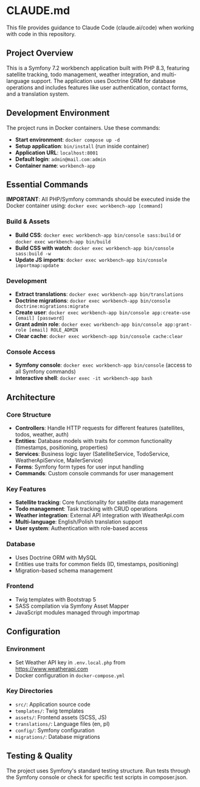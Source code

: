 # CLAUDE.md

This file provides guidance to Claude Code (claude.ai/code) when working with code in this repository.

## Project Overview

This is a Symfony 7.2 workbench application built with PHP 8.3, featuring satellite tracking, todo management, weather integration, and multi-language support. The application uses Doctrine ORM for database operations and includes features like user authentication, contact forms, and a translation system.

## Development Environment

The project runs in Docker containers. Use these commands:

- **Start environment**: `docker compose up -d`
- **Setup application**: `bin/install` (run inside container)
- **Application URL**: `localhost:8001`
- **Default login**: `admin@mail.com:admin`
- **Container name**: `workbench-app`

## Essential Commands

**IMPORTANT**: All PHP/Symfony commands should be executed inside the Docker container using:
`docker exec workbench-app [command]`

### Build & Assets
- **Build CSS**: `docker exec workbench-app bin/console sass:build` or `docker exec workbench-app bin/build`
- **Build CSS with watch**: `docker exec workbench-app bin/console sass:build -w`
- **Update JS imports**: `docker exec workbench-app bin/console importmap:update`

### Development
- **Extract translations**: `docker exec workbench-app bin/translations`
- **Doctrine migrations**: `docker exec workbench-app bin/console doctrine:migrations:migrate`
- **Create user**: `docker exec workbench-app bin/console app:create-use [email] [password]`
- **Grant admin role**: `docker exec workbench-app bin/console app:grant-role [email] ROLE_ADMIN`
- **Clear cache**: `docker exec workbench-app bin/console cache:clear`

### Console Access
- **Symfony console**: `docker exec workbench-app bin/console` (access to all Symfony commands)
- **Interactive shell**: `docker exec -it workbench-app bash`

## Architecture

### Core Structure
- **Controllers**: Handle HTTP requests for different features (satellites, todos, weather, auth)
- **Entities**: Database models with traits for common functionality (timestamps, positioning, properties)
- **Services**: Business logic layer (SatelliteService, TodoService, WeatherApiService, MailerService)
- **Forms**: Symfony form types for user input handling
- **Commands**: Custom console commands for user management

### Key Features
- **Satellite tracking**: Core functionality for satellite data management
- **Todo management**: Task tracking with CRUD operations
- **Weather integration**: External API integration with WeatherApi.com
- **Multi-language**: English/Polish translation support
- **User system**: Authentication with role-based access

### Database
- Uses Doctrine ORM with MySQL
- Entities use traits for common fields (ID, timestamps, positioning)
- Migration-based schema management

### Frontend
- Twig templates with Bootstrap 5
- SASS compilation via Symfony Asset Mapper
- JavaScript modules managed through importmap

## Configuration

### Environment
- Set Weather API key in `.env.local.php` from https://www.weatherapi.com
- Docker configuration in `docker-compose.yml`

### Key Directories
- `src/`: Application source code
- `templates/`: Twig templates
- `assets/`: Frontend assets (SCSS, JS)
- `translations/`: Language files (en, pl)
- `config/`: Symfony configuration
- `migrations/`: Database migrations

## Testing & Quality

The project uses Symfony's standard testing structure. Run tests through the Symfony console or check for specific test scripts in composer.json.